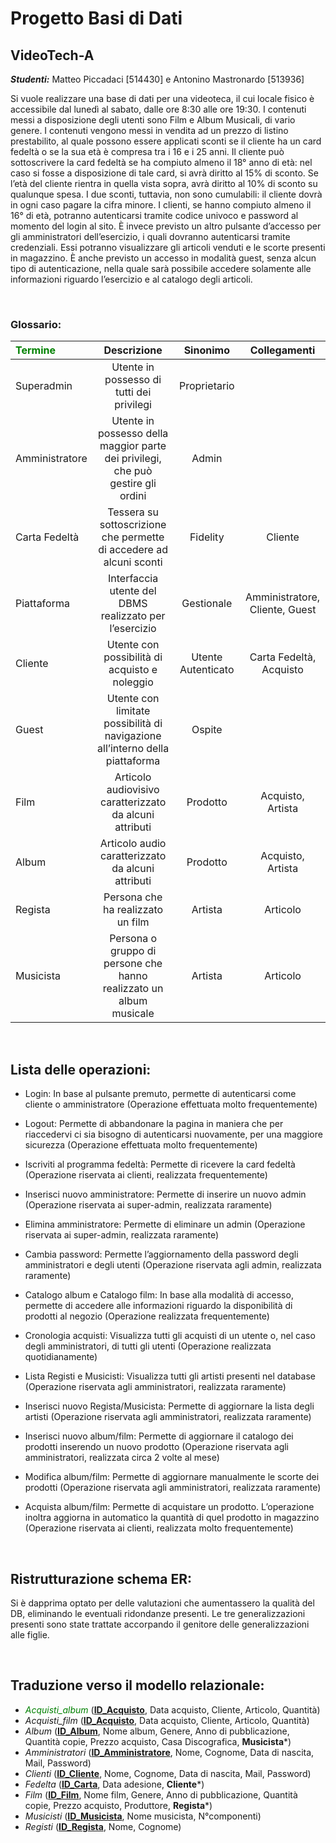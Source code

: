# Progetto Basi di Dati
## VideoTech-A
 _**Studenti:**_ Matteo Piccadaci [514430] e Antonino Mastronardo [513936]

Si vuole realizzare una base di dati per una videoteca, il cui locale fisico è accessibile dal lunedì al sabato, dalle ore 8:30 alle ore 19:30.
I contenuti messi a disposizione degli utenti sono Film e Album Musicali, di vario genere.
I contenuti vengono messi in vendita ad un prezzo di listino prestabilito, al quale possono essere applicati sconti se il cliente ha un card fedeltà o se la sua età è compresa tra i 16 e i 25 anni.
Il cliente può sottoscrivere la card fedeltà se ha compiuto almeno il 18° anno di età: nel caso si fosse a disposizione di tale card, si avrà diritto al 15% di sconto.
Se l’età del cliente rientra in quella vista sopra, avrà diritto al 10% di sconto su qualunque spesa.
I due sconti, tuttavia, non sono cumulabili: il cliente dovrà in ogni caso pagare la cifra minore.
I clienti, se hanno compiuto almeno il 16° di età, potranno autenticarsi tramite codice univoco e password al momento del login al sito. È invece previsto un altro pulsante d’accesso per gli amministratori dell’esercizio, i quali dovranno autenticarsi tramite credenziali. Essi potranno visualizzare gli articoli venduti e le scorte presenti in magazzino.
È anche previsto un accesso in modalità guest, senza alcun tipo di autenticazione, nella quale sarà possibile accedere solamente alle informazioni riguardo l’esercizio e al catalogo degli articoli.

&nbsp;
### Glossario:
| <font color="Green">Termine</font> | Descrizione |      Sinonimo      |          Collegamenti          |
|:-----------------------------------|    :----:   |:------------------:|:------------------------------:|
| Superadmin                         | Utente in possesso di tutti dei privilegi       |    Proprietario    |                                |
| Amministratore                     | Utente in possesso della maggior parte dei privilegi, che può gestire gli ordini        |       Admin        |                                |
| Carta Fedeltà                      |Tessera su sottoscrizione che permette di accedere ad alcuni sconti|      Fidelity      |            Cliente             |
| Piattaforma                        |Interfaccia utente del DBMS realizzato per l’esercizio|     Gestionale     | Amministratore, Cliente, Guest |
| Cliente                            |Utente con possibilità di acquisto e noleggio| Utente Autenticato |    Carta Fedeltà, Acquisto     |
| Guest                              |Utente con limitate possibilità di navigazione all’interno della piattaforma|       Ospite       |                                |
| Film                               |Articolo audiovisivo caratterizzato da alcuni attributi|      Prodotto      |       Acquisto, Artista        |
| Album                              |Articolo audio caratterizzato da alcuni attributi|      Prodotto      |       Acquisto, Artista        |
| Regista                            |Persona che ha realizzato un film|      Artista       |            Articolo            |
| Musicista                          |Persona o gruppo di persone che hanno realizzato un album musicale|      Artista       |            Articolo            |


&nbsp;
## Lista delle operazioni:

- Login: In base al pulsante premuto, permette di autenticarsi come cliente o amministratore (Operazione effettuata molto frequentemente)

- Logout: Permette di abbandonare la pagina in maniera che per riaccedervi ci sia bisogno di autenticarsi nuovamente, per una maggiore sicurezza (Operazione effettuata molto frequentemente)

- Iscriviti al programma fedeltà: Permette di ricevere la card fedeltà (Operazione riservata ai clienti, realizzata frequentemente)

- Inserisci nuovo amministratore: Permette di inserire un nuovo admin (Operazione riservata ai super-admin, realizzata raramente)

- Elimina amministratore: Permette di eliminare un admin (Operazione riservata ai super-admin, realizzata raramente)

- Cambia password: Permette l’aggiornamento della password degli amministratori e degli utenti (Operazione riservata agli admin, realizzata raramente)

- Catalogo album e Catalogo film: In base alla modalità di accesso, permette di accedere alle informazioni riguardo la disponibilità di prodotti al negozio (Operazione realizzata frequentemente)

- Cronologia acquisti: Visualizza tutti gli acquisti di un utente o, nel caso degli amministratori, di tutti gli utenti (Operazione realizzata quotidianamente)

- Lista Registi e Musicisti: Visualizza tutti gli artisti presenti nel database (Operazione riservata agli amministratori, realizzata raramente)

- Inserisci nuovo Regista/Musicista: Permette di aggiornare la lista degli artisti (Operazione riservata agli amministratori, realizzata raramente)

- Inserisci nuovo album/film: Permette di aggiornare il catalogo dei prodotti inserendo un nuovo prodotto (Operazione riservata agli amministratori, realizzata circa 2 volte al mese)

- Modifica album/film: Permette di aggiornare manualmente le scorte dei prodotti (Operazione riservata agli amministratori, realizzata raramente)

- Acquista album/film: Permette di acquistare un prodotto. L’operazione inoltra aggiorna in automatico la quantità di quel prodotto in magazzino (Operazione riservata ai clienti, realizzata molto frequentemente)


&nbsp;
## Ristrutturazione schema ER:
Si è dapprima optato per delle valutazioni che aumentassero la qualità del DB, eliminando le eventuali ridondanze presenti.
Le tre generalizzazioni presenti sono state trattate accorpando il genitore delle generalizzazioni alle figlie.


&nbsp;
## Traduzione verso il modello relazionale:
- <font color="Green">_Acquisti_album_</font> (<ins>**ID_Acquisto**</ins>, Data acquisto, Cliente, Articolo, Quantità)
- _Acquisti_film_ (<ins>**ID_Acquisto**</ins>, Data acquisto, Cliente, Articolo, Quantità)
- _Album_ (<ins>**ID_Album**</ins>, Nome album, Genere, Anno di pubblicazione, Quantità copie, Prezzo acquisto, Casa Discografica, **Musicista***)
- _Amministratori_ (<ins>**ID_Amministratore**</ins>, Nome, Cognome, Data di nascita, Mail, Password)
- _Clienti_ (<ins>**ID_Cliente**</ins>, Nome, Cognome, Data di nascita, Mail, Password)
- _Fedelta_ (<ins>**ID_Carta**</ins>, Data adesione, **Cliente***)
- _Film_ (<ins>**ID_Film**</ins>, Nome film, Genere, Anno di pubblicazione, Quantità copie, Prezzo acquisto, Produttore, **Regista***)
- _Musicisti_ (<ins>**ID_Musicista**</ins>, Nome musicista, N°componenti)
- _Registi_ (<ins>**ID_Regista**</ins>, Nome, Cognome)
